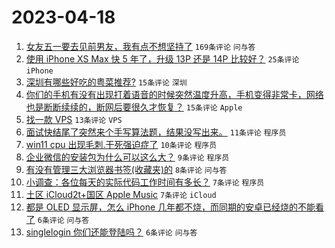 # 2023-04-18

1. [女友五一要去见前男友，我有点不想坚持了](https://www.v2ex.com/t/933324) `169条评论` `问与答`
1. [使用 iPhone XS Max 快 5 年了，升级 13P 还是 14P 比较好？](https://www.v2ex.com/t/933339) `25条评论` `iPhone`
1. [深圳有哪些好吃的粤菜推荐?](https://www.v2ex.com/t/933334) `15条评论` `深圳`
1. [你们的手机有没有出现打着语音的时候突然温度升高，手机变得非常卡，网络也是断断续续的，断网后要很久才恢复？](https://www.v2ex.com/t/933330) `15条评论` `Apple`
1. [找一款 VPS](https://www.v2ex.com/t/933335) `13条评论` `VPS`
1. [面试快结尾了突然来个手写算法题，结果没写出来。](https://www.v2ex.com/t/933344) `11条评论` `程序员`
1. [win11 cpu 出现毛刺.干死强迫症了](https://www.v2ex.com/t/933349) `10条评论` `程序员`
1. [企业微信的安装包为什么可以这么大？](https://www.v2ex.com/t/933345) `9条评论` `程序员`
1. [有没有管理三大浏览器书签(收藏夹)的](https://www.v2ex.com/t/933332) `8条评论` `问与答`
1. [小调查：各位每天的实际代码工作时间有多长？](https://www.v2ex.com/t/933353) `7条评论` `程序员`
1. [土区 iCloud2t+国区 Apple Music](https://www.v2ex.com/t/933329) `7条评论` `iCloud`
1. [都是 OLED 显示屏，怎么 iPhone 几年都不烧，而同期的安卓已经烧的不能看了](https://www.v2ex.com/t/933355) `6条评论` `问与答`
1. [singlelogin 你们还能登陆吗？](https://www.v2ex.com/t/933328) `6条评论` `问与答`
